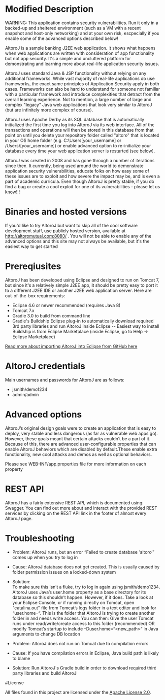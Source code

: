# Modified Description
WARNING: This application contains security vulnerabilities. Run it only in a backed-up and sheltered environment (such as a VM with a recent snapshot and host-only networking) and at your own risk, escpecially if you enable some of the advanced options described below!

AltoroJ is a sample banking J2EE web application. It shows what happens when web applications are written with consideration of app functionality but not app security. It's a simple and uncluttered platform for demonstrating and learning more about real-life application security issues.

AltoroJ uses standard Java & JSP functionality without relying on any additional frameworks. While vast majority of real-life applications do use frameworks, the exact same principles of Application Security apply in both cases. Frameworks can also be hard to understand for someone not familiar with a particular framework and introduce complexities that detract from the overall learning experience. Not to mention, a large number of large and complex "legacy" Java web applications that look very similar to AltoroJ (but are infinitely more complex of course).

AltoroJ uses Apache Derby as its SQL database that is automatically initialized the first time you log into AltoroJ via its web interface. All of the transactions and operations will then be stored in this database from that point on until you delete your repository folder called "altoro" that is located in your OS home folder (e.g. C:\Users\[your_username] or /Users/[your_username]) or enable advanced option to re-initialize your database every time your web application server is restarted (see below).

AltoroJ was created in 2008 and has gone through a number of iterations since then. It currently, being used around the world to demonstrate application security vulnerabilities, educate folks on how easy some of these issues are to exploit and how severe the impact may be, and is even a part of academic curricula. Even though AltoroJ is pretty stable, if you do find a bug or create a cool exploit for one of its vulnerabilities - please let us know!!!

# Binaries and hosted versions
If you'd like to try AltoroJ but want to skip all of the cool software development stuff, use publicly hosted version, available at http://altoromutual.com:8080/ . You will not be able to enable any of the advanced options and this site may not always be available, but it's the easiest way to get started


# Prereqiusites
AltoroJ has been developed using Eclipse and designed to run on Tomcat 7, but since it's a relatively simple J2EE app, it should be pretty easy to port it to a different J2EE IDE or another J2EE web application server. Here are out-of-the-box requirements:

- Eclipse 4.6 or newer recommended (requires Java 8)
- Tomcat 7.x
- Gradle 3.0 to build from command line
- Gradle's Buildship Eclipse plug-in to automatically download required 3rd party libraries and run AltoroJ inside Eclipse
-- Easiest way to install Buildship is from Eclipse Marketplace (inside Eclipse, go to Help -> Eclipse Marketplace)

[Read more about importing AltoroJ into Eclipse from GitHub here](https://github.com/AppSecDev/AltoroJ/blob/master/Importing%20AltoroJ%20into%20Eclipse%20from%20GitHub.md)

# AltoroJ credentials
Main usernames and passwords for AltoroJ are as follows:
- jsmith/demo1234
- admin/admin


# Advanced options
AltoroJ’s original design goals were to create an application that is easy to deploy, very stable and less dangerous (as far as vulnerable web apps go). However, these goals meant that certain attacks couldn’t be a part of it. Because of this, there are advanced user-configurable properties that can enable AltoroJ behaviors which are disabled by default.These enable extra functionality, new cool attacks and demos as well as optional behaviors.

Please see WEB-INF/app.properties file for more information on each property


# REST API

AltoroJ has a fairly extensive REST API, which is documented using Swagger. You can find out more about and interact with the provided REST services by clicking on the REST API link in the footer of almost every AltoroJ page.


# Troubleshooting

- Problem: AltoroJ runs, but an error “Failed to create database 'altoro‘” comes up when you try to log in
- Cause: AltoroJ database does not get created. This is usually caused by folder permission issues on a locked-down system
- Solution: 	
To make sure this isn’t a fluke, try to log in again using jsmith/demo1234.
AltoroJ uses Java’s user.home property as a base directory for its database so this shouldn’t happen. However, if it does. Take a look at your Eclipse Console, or if running directly on Tomcat, open "catalina.out" file from Tomcat’s logs folder in a text editor and look for “user.home=“. This is the folder that AltoroJ is trying to create another folder in and needs write access. You can then:
Give the user Tomcat runs under read/write/create access to this folder (recommended)
OR modify Tomcat’s startup to include –Duser.home=“<new_path>” in Java arguments to change DB location

- Problem: AltoroJ does not run on Tomcat due to compilation errors
- Cause: If you have compilation errors in Eclipse, Java build path is likely to blame
- Solution: Run AltoroJ's Gradle build in order to download required third party libraries and build AltoroJ


#License

All files found in this project are licensed under the [Apache License 2.0](https://github.com/AppSecDev/AltoroJ/blob/master/LICENSE).

